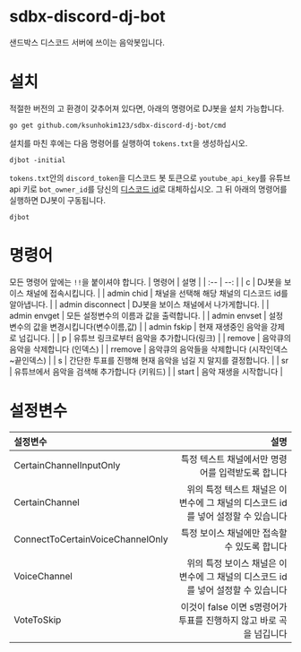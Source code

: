 # sdbx-discord-dj-bot
샌드박스 디스코드 서버에 쓰이는 음악봇입니다.

# 설치
적절한 버전의 고 환경이 갖추어져 있다면, 아래의 명령어로 DJ봇을 설치 가능합니다.
```
go get github.com/ksunhokim123/sdbx-discord-dj-bot/cmd
```
설치를 마친 후에는 다음 명령어를 실행하여 `tokens.txt`을 생성하십시오.
```
djbot -initial
```
`tokens.txt`안의 `discord_token`을 디스코드 봇 토큰으로 `youtube_api_key`를 유튜브 api 키로  `bot_owner_id`를 당신의 [디스코드 id](https://support.discordapp.com/hc/en-us/articles/206346498-Where-can-I-find-my-User-Server-Message-ID-)로 대체하십시오.
그 뒤 아래의 명령어를 실행하면 DJ봇이 구동됩니다.
```
djbot
```
# 명령어
모든 명령어 앞에는 `!!`을 붙이셔야 합니다.
| 명령어 | 설명 |
| :-- | --: |
| c | DJ봇을 보이스 채널에 접속시킵니다. |
| admin chid | 채널을 선택해 해당 채널의 디스코드 id를 알아냅니다. |
| admin disconnect | DJ봇을 보이스 채널에서 나가게합니다. |
| admin envget | 모든 설정변수의 이름과 값을 출력합니다. |
| admin envset | 설정 변수의 값을 변경시킵니다(변수이름,값) |
| admin fskip | 현재 재생중인 음악을 강제로 넘깁니다. |
| p | 유튜브 링크로부터 음악을 추가합니다(링크) |
| remove | 음악큐의 음악을 삭제합니다 (인덱스) |
| rremove | 음악큐의 음악들을 삭제합니다 (시작인덱스~끝인덱스) |
| s | 간단한 투표를 진행해 현재 음악을 넘길 지 말지를 결정합니다. |
| sr | 유튜브에서 음악을 검색해 추가합니다 (키워드) |
| start | 음악 재생을 시작합니다 |

# 설정변수
| 설정변수 | 설명 |
| :-- | --: |
| CertainChannelInputOnly | 특정 텍스트 채널에서만 명령어를 입력받도록 합니다 |
| CertainChannel | 위의 특정 텍스트 채널은 이 변수에 그 채널의 디스코드 id를 넣어 설정할 수 있습니다 |
| ConnectToCertainVoiceChannelOnly | 특정 보이스 채널에만 접속할 수 있도록 합니다 |
| VoiceChannel | 위의 특정 보이스 채널은 이 변수에 그 채널의 디스코드 id를 넣어 설정할 수 있습니다 |
| VoteToSkip | 이것이 false 이면 s명령어가 투표를 진행하지 않고 바로 곡을 넘깁니다 |